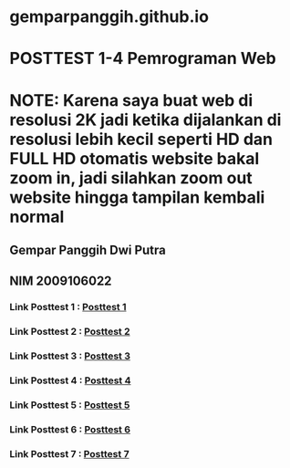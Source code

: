 # gemparpanggih.github.io
# POSTTEST 1-4 Pemrograman Web
# NOTE: Karena saya buat web di resolusi 2K jadi ketika dijalankan di resolusi lebih kecil seperti HD dan FULL HD otomatis website bakal zoom in, jadi silahkan zoom out website hingga tampilan kembali normal
## Gempar Panggih Dwi Putra
## NIM 2009106022

### Link Posttest 1 : <a href="https://gemparpanggih.github.io/posttest1/" >Posttest 1</a>
### Link Posttest 2 : <a href="https://gemparpanggih.github.io/posttest2/" >Posttest 2</a>
### Link Posttest 3 : <a href="https://gemparpanggih.github.io/posttest3/" >Posttest 3</a>
### Link Posttest 4 : <a href="https://gemparpanggih.github.io/posttest4/" >Posttest 4</a>
### Link Posttest 5 : <a href="https://gemparpanggih.github.io/listrikbiru/" >Posttest 5</a>
### Link Posttest 6 : <a href="https://gemparpanggih.github.io/Listrik_Biru_Posttest6_WEB/" >Posttest 6</a>
### Link Posttest 7 : <a href="https://gemparpanggih.github.io/Listrik_Biru_Posttest7_WEB/" >Posttest 7</a>
